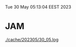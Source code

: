 Tue 30 May 05:13:04 EEST 2023
# JAM
<a href='./cache/202305/30_05.log'>./cache/202305/30_05.log</a>
